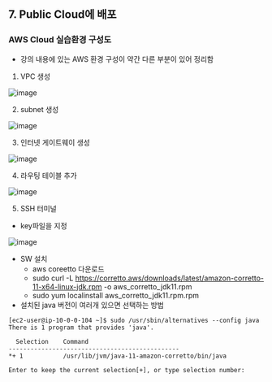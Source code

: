 ## 7. Public Cloud에 배포
### AWS Cloud 실습환경 구성도
* 강의 내용에 있는 AWS 환경 구성이 약간 다른 부분이 있어 정리함
1. VPC 생성

![image](https://user-images.githubusercontent.com/4444533/204178523-57ad0c4d-f784-4249-a0a1-936cb5c3dc1d.png)

2. subnet 생성

![image](https://user-images.githubusercontent.com/4444533/204178677-13a5ebe3-7ad8-4c44-af57-81ff207ace5c.png)

3. 인터넷 게이트웨이 생성

![image](https://user-images.githubusercontent.com/4444533/204178770-1b4afbdb-89f6-4c26-9763-687b36f15bf9.png)

4. 라우팅 테이블 추가

![image](https://user-images.githubusercontent.com/4444533/204178936-c96d890a-d206-4d56-aa88-1b6d6ce91344.png)

5. SSH 터미널
* key파일을 지정

![image](https://user-images.githubusercontent.com/4444533/204179160-e58d235b-0083-4441-bed6-2ce3e1815e20.png)


* SW 설치
  * aws coreetto 다운로드
  * sudo curl -L https://corretto.aws/downloads/latest/amazon-corretto-11-x64-linux-jdk.rpm -o aws_corretto_jdk11.rpm
  * sudo yum localinstall aws_corretto_jdk11.rpm.rpm
* 설치된 java 버전이 여러개 있으면 선택하는 방법
```
[ec2-user@ip-10-0-0-104 ~]$ sudo /usr/sbin/alternatives --config java
There is 1 program that provides 'java'.

  Selection    Command
-----------------------------------------------
*+ 1           /usr/lib/jvm/java-11-amazon-corretto/bin/java

Enter to keep the current selection[+], or type selection number: 
```

